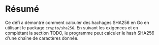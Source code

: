 # Résumé

Ce défi a démontré comment calculer des hachages SHA256 en Go en utilisant le package `crypto/sha256`. En suivant les exigences et en complétant la section TODO, le programme peut calculer le hash SHA256 d'une chaîne de caractères donnée.
